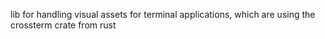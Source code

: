 lib for handling visual assets for terminal applications, which are using the crossterm crate from rust
